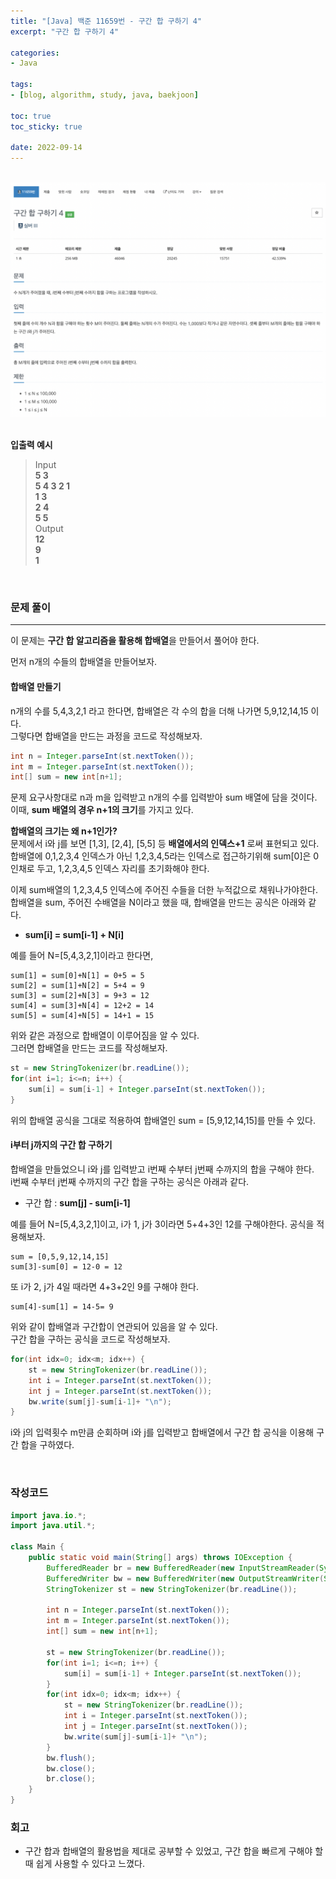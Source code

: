 ```yaml
--- 
title: "[Java] 백준 11659번 - 구간 합 구하기 4" 
excerpt: "구간 합 구하기 4" 

categories: 
- Java

tags: 
- [blog, algorithm, study, java, baekjoon]

toc: true
toc_sticky: true

date: 2022-09-14
--- 
```


<br>

<center><img src="/assets/images/baekjoon/11659.png"></center>

<br>

**입출력 예시**
> Input <br>
**5 3** <br>
**5 4 3 2 1** <br>
**1 3** <br>
**2 4** <br>
**5 5** <br>
> Output <br>
**12** <br>
**9** <br>
**1** <br>

<br>


### 문제 풀이
---
이 문제는 **구간 합 알고리즘을 활용해 합배열**을 만들어서 풀어야 한다. <br>

먼저 n개의 수들의 합배열을 만들어보자.

#### 합배열 만들기
n개의 수를 5,4,3,2,1 라고 한다면, 합배열은 각 수의 합을 더해 나가면 5,9,12,14,15 이다. <br>
그렇다면 합배열을 만드는 과정을 코드로 작성해보자.

```java
int n = Integer.parseInt(st.nextToken());
int m = Integer.parseInt(st.nextToken());
int[] sum = new int[n+1];
```

문제 요구사항대로 n과 m을 입력받고 n개의 수를 입력받아 sum 배열에 담을 것이다. <br>
이때, **sum 배열의 경우 n+1의 크기**를 가지고 있다. <br>

**합배열의 크기는 왜 n+1인가?** <br>
문제에서 i와 j를 보면 [1,3], [2,4], [5,5] 등 **배열에서의 인덱스+1** 로써 표현되고 있다. <br>
합배열에 0,1,2,3,4 인덱스가 아닌 1,2,3,4,5라는 인덱스로 접근하기위해 sum[0]은 0인채로 두고, 1,2,3,4,5 인덱스 자리를 초기화해야 한다.

이제 sum배열의 1,2,3,4,5 인덱스에 주어진 수들을 더한 누적값으로 채워나가야한다. <br>
합배열을 sum, 주어진 수배열을 N이라고 했을 때, 합배열을 만드는 공식은 아래와 같다.
- **sum[i] = sum[i-1] + N[i]**

예를 들어 N=[5,4,3,2,1]이라고 한다면,
```
sum[1] = sum[0]+N[1] = 0+5 = 5
sum[2] = sum[1]+N[2] = 5+4 = 9
sum[3] = sum[2]+N[3] = 9+3 = 12
sum[4] = sum[3]+N[4] = 12+2 = 14
sum[5] = sum[4]+N[5] = 14+1 = 15
```
위와 같은 과정으로 합배열이 이루어짐을 알 수 있다. <br>
그러면 합배열을 만드는 코드를 작성해보자.
```java
st = new StringTokenizer(br.readLine());
for(int i=1; i<=n; i++) {
    sum[i] = sum[i-1] + Integer.parseInt(st.nextToken());
}
```
위의 합배열 공식을 그대로 적용하여 합배열인 sum = [5,9,12,14,15]를 만들 수 있다.

#### i부터 j까지의 구간 합 구하기
합배열을 만들었으니 i와 j를 입력받고 i번째 수부터 j번째 수까지의 합을 구해야 한다. <br>
i번째 수부터 j번째 수까지의 구간 합을 구하는 공식은 아래과 같다.
- 구간 합 : **sum[j] - sum[i-1]**

예를 들어 N=[5,4,3,2,1]이고, i가 1, j가 3이라면 5+4+3인 12를 구해야한다. 공식을 적용해보자.
```
sum = [0,5,9,12,14,15]
sum[3]-sum[0] = 12-0 = 12
```
또 i가 2, j가 4일 때라면 4+3+2인 9를 구해야 한다. 
```
sum[4]-sum[1] = 14-5= 9
```
위와 같이 합배열과 구간합이 연관되어 있음을 알 수 있다. <br>
구간 합을 구하는 공식을 코드로 작성해보자.
```java
for(int idx=0; idx<m; idx++) {
    st = new StringTokenizer(br.readLine());
    int i = Integer.parseInt(st.nextToken());
    int j = Integer.parseInt(st.nextToken());
    bw.write(sum[j]-sum[i-1]+ "\n");
}
```
i와 j의 입력횟수 m만큼 순회하며 i와 j를 입력받고 합배열에서 구간 합 공식을 이용해 구간 합을 구하였다.

<br>

### 작성코드
```java
import java.io.*;
import java.util.*;

class Main {
    public static void main(String[] args) throws IOException {
        BufferedReader br = new BufferedReader(new InputStreamReader(System.in));
        BufferedWriter bw = new BufferedWriter(new OutputStreamWriter(System.out));
        StringTokenizer st = new StringTokenizer(br.readLine());
        
        int n = Integer.parseInt(st.nextToken());
        int m = Integer.parseInt(st.nextToken());
        int[] sum = new int[n+1];
        
        st = new StringTokenizer(br.readLine());
        for(int i=1; i<=n; i++) {
            sum[i] = sum[i-1] + Integer.parseInt(st.nextToken());
        }
        for(int idx=0; idx<m; idx++) {
            st = new StringTokenizer(br.readLine());
            int i = Integer.parseInt(st.nextToken());
            int j = Integer.parseInt(st.nextToken());
            bw.write(sum[j]-sum[i-1]+ "\n");
        }
        bw.flush();
        bw.close();
        br.close();
    }
}
```

### 회고
- 구간 합과 합배열의 활용법을 제대로 공부할 수 있었고, 구간 합을 빠르게 구해야 할때 쉽게 사용할 수 있다고 느꼈다.